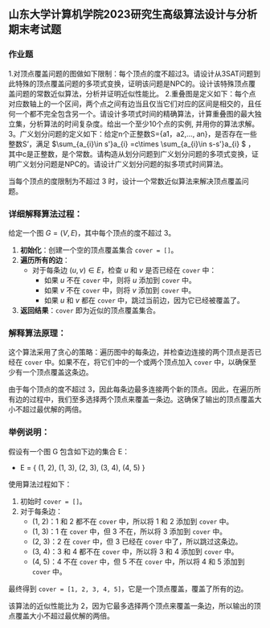 ## 山东大学计算机学院2023研究生高级算法设计与分析期末考试题

### 作业题
1.对顶点覆盖问题的图做如下限制：每个顶点的度不超过3。请设计从3SAT问题到此特殊的顶点覆盖问题的多项式变换，证明该问题是NPC的。设计该特殊顶点覆盖问题的常数近似算法，分析并证明近似性能比。
2.重叠图是定义如下：每个点对应数轴上的一个区间，两个点之间有边当且仅当它们对应的区间是相交的，且任何一个都不完全包含另一个。请设计多项式时间的精确算法，计算重叠图的最大独立集，分析算法的时间复杂度。给出一个至少10个点的实例, 并用你的算法求解。
3。广义划分问题的定义如下：给定n个正整数S={a1，a2,…, an}，是否存在一些整数S’，满足 $\sum_{a_{i}\in s'}a_{i} =c\times \sum_{a_{i}\in s-s'}a_{i} $ ，其中c是正整数，是个常数。请构造从划分问题到广义划分问题的多项式变换，证明广义划分问题是NPC的。请设计广义划分问题的拟多项式时间算法。

当每个顶点的度限制为不超过 3 时，设计一个常数近似算法来解决顶点覆盖问题。

### 详细解释算法过程：

给定一个图 $G = (V, E)$，其中每个顶点的度不超过 3。

1. **初始化**：创建一个空的顶点覆盖集合 `cover = []`。
2. **遍历所有的边**：
   - 对于每条边 $(u, v) \in E$，检查 $u$ 和 $v$ 是否已经在 `cover` 中：
     - 如果 $u$ 不在 `cover` 中，则将 $u$ 添加到 `cover` 中。
     - 如果 $v$ 不在 `cover` 中，则将 $v$ 添加到 `cover` 中。
     - 如果 $u$ 和 $v$ 都在 `cover` 中，跳过当前边，因为它已经被覆盖了。
3. **返回结果**：`cover` 即为近似的顶点覆盖集合。

### 解释算法原理：

这个算法采用了贪心的策略：遍历图中的每条边，并检查边连接的两个顶点是否已经在 `cover` 中。如果不在，将它们中的一个或两个顶点加入 `cover` 中，以确保至少有一个顶点覆盖这条边。

由于每个顶点的度不超过 3，因此每条边最多连接两个新的顶点。因此，在遍历所有边的过程中，我们至多选择两个顶点来覆盖一条边。这确保了输出的顶点覆盖大小不超过最优解的两倍。

### 举例说明：

假设有一个图 G 包含如下边的集合 E：

- E = { (1, 2), (1, 3), (2, 3), (3, 4), (4, 5) }

使用算法过程如下：

1. 初始时 `cover = []`。
2. 对于每条边：
   - (1, 2)：1 和 2 都不在 `cover` 中，所以将 1 和 2 添加到 `cover` 中。
   - (1, 3)：1 在 `cover` 中，但 3 不在，所以将 3 添加到 `cover` 中。
   - (2, 3)：2 在 `cover` 中，但 3 已经在 `cover` 中了，所以跳过这条边。
   - (3, 4)：3 和 4 都不在 `cover` 中，所以将 3 和 4 添加到 `cover` 中。
   - (4, 5)：4 不在 `cover` 中，但 5 不在 `cover` 中，所以将 4 和 5 添加到 `cover` 中。

最终得到 `cover = [1, 2, 3, 4, 5]`，它是一个顶点覆盖，覆盖了所有的边。

该算法的近似性能比为 2，因为它最多选择两个顶点来覆盖一条边，所以输出的顶点覆盖大小不超过最优解的两倍。
